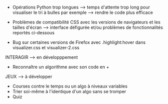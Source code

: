 - Opérations Python trop longues --> temps d'attente trop long pour visualiser le tri à bulles par exemple --> rendre le code plus efficace

- Problèmes de compatibilité CSS avec les versions de navigateurs et les tailles d'écran --> interface défigurée et/ou problèmes de fonctionnalités reportés ci-dessous
- Bug sur certaines versions de Firefox avec .highlight:hover dans visualizer.css et visualizer-2.css

INTERAGIR --> en développpement

- Reconnaître un algorithme avec son code en +

JEUX --> à développer

- Courses contre le temps ou un algo à niveaux variables
- Trier soi-même à l'identique d'un algo sans se tromper
- Quiz